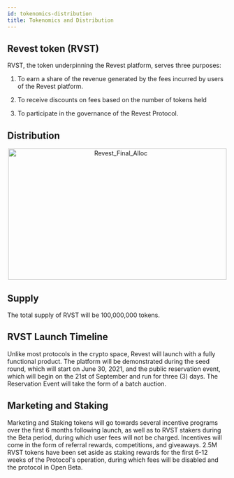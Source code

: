 ```yaml
---
id: tokenomics-distribution
title: Tokenomics and Distribution
---
```


## Revest token (RVST) 
RVST, the token underpinning the Revest platform, serves three purposes: 

1. To earn a share of the revenue generated by the fees incurred by users of the Revest platform.

2. To receive discounts on fees based on the number of tokens held 

3. To participate in the governance of the Revest Protocol. 

## Distribution

<p align='center'>
    <img src='../../../static/img/Revest_Final_Alloc.png.png' alt='Revest_Final_Alloc' width="500" height="300" />
</p>

## Supply
The total supply of RVST will be 100,000,000 tokens.

## RVST Launch Timeline 
Unlike most protocols in the crypto space, Revest will launch with a fully functional product. The platform will be demonstrated during the seed round, which will start on June 30, 2021, and the public reservation event, which will begin on the 21st of September and run for three (3) days. <!-- TODO: Check the link on Reservation Event --> 
The Reservation Event will take the form of a batch auction. 

## Marketing and Staking

Marketing and Staking tokens will go towards several incentive programs over the first 6 months following launch, as well as to RVST stakers during the Beta period, during which user fees will not be charged. Incentives will come in the form of referral rewards, competitions, and giveaways. 2.5M RVST tokens have been set aside as staking rewards for the first 6-12 weeks of the Protocol's operation, during which fees will be disabled and the protocol in Open Beta.
